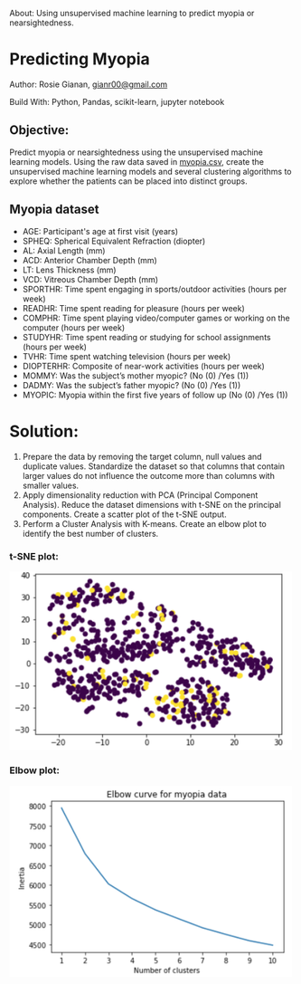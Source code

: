 About: Using unsupervised machine learning to predict myopia or nearsightedness.

# Predicting Myopia

Author: Rosie Gianan, gianr00@gmail.com

Build With: Python, Pandas, scikit-learn, jupyter notebook 

## Objective:
Predict myopia or nearsightedness  using the unsupervised machine learning models. Using  the raw data saved in [myopia.csv](myopia.csv), create  the unsupervised machine learning models and several clustering algorithms to explore whether the patients can be placed into distinct groups.

## Myopia dataset
- AGE: Participant's age at first visit (years)
- SPHEQ: Spherical Equivalent Refraction (diopter)
- AL: Axial Length (mm)
- ACD: Anterior Chamber Depth (mm)
- LT: Lens Thickness (mm)
- VCD: Vitreous Chamber Depth (mm)
- SPORTHR: Time spent engaging in sports/outdoor activities (hours per week)
- READHR: Time spent reading for pleasure (hours per week)
- COMPHR: Time spent playing video/computer games or working on the computer (hours per week)
- STUDYHR: Time spent reading or studying for school assignments (hours per week)
- TVHR: Time spent watching television (hours per week)
- DIOPTERHR: Composite of near-work activities (hours per week)
- MOMMY: Was the subject’s mother myopic? (No (0) /Yes (1))
- DADMY: Was the subject’s father myopic? (No (0) /Yes (1))
- MYOPIC: Myopia within the first five years of follow up (No (0) /Yes (1))

# Solution:
1.    Prepare the data by removing the target column, null values and duplicate values. Standardize the dataset so that columns that contain larger values do not influence the outcome more than columns with smaller values. 
2.    Apply dimensionality reduction with PCA (Principal Component Analysis). Reduce the dataset dimensions with t-SNE on the principal components. Create a scatter plot of the t-SNE output.
3.    Perform a Cluster Analysis with K-means. Create an elbow plot to identify the best number of clusters.

### t-SNE plot: 

<img src="image_t_SNE_plot.png" width="500"> 
 
### Elbow plot: 

<img src="image_elbow_plot.png" width="500"> 
